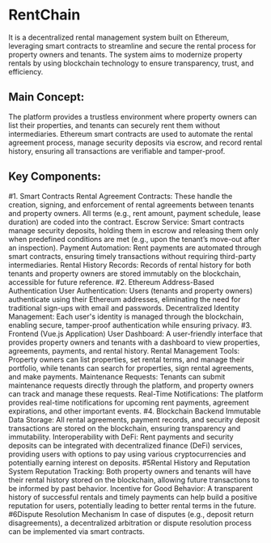 # RentChain
It is a decentralized rental management system built on Ethereum, leveraging smart contracts to streamline and secure the rental process for property owners and tenants. The system aims to modernize property rentals by using blockchain technology to ensure transparency, trust, and efficiency.

## Main Concept:
The platform provides a trustless environment where property owners can list their properties, and tenants can securely rent them without intermediaries. Ethereum smart contracts are used to automate the rental agreement process, manage security deposits via escrow, and record rental history, ensuring all transactions are verifiable and tamper-proof.

## Key Components:

#1. Smart Contracts
Rental Agreement Contracts: These handle the creation, signing, and enforcement of rental agreements between tenants and property owners. All terms (e.g., rent amount, payment schedule, lease duration) are coded into the contract.
Escrow Service: Smart contracts manage security deposits, holding them in escrow and releasing them only when predefined conditions are met (e.g., upon the tenant’s move-out after an inspection).
Payment Automation: Rent payments are automated through smart contracts, ensuring timely transactions without requiring third-party intermediaries.
Rental History Records: Records of rental history for both tenants and property owners are stored immutably on the blockchain, accessible for future reference.
#2. Ethereum Address-Based Authentication
User Authentication: Users (tenants and property owners) authenticate using their Ethereum addresses, eliminating the need for traditional sign-ups with email and passwords.
Decentralized Identity Management: Each user's identity is managed through the blockchain, enabling secure, tamper-proof authentication while ensuring privacy.
#3. Frontend (Vue.js Application)
User Dashboard: A user-friendly interface that provides property owners and tenants with a dashboard to view properties, agreements, payments, and rental history.
Rental Management Tools: Property owners can list properties, set rental terms, and manage their portfolio, while tenants can search for properties, sign rental agreements, and make payments.
Maintenance Requests: Tenants can submit maintenance requests directly through the platform, and property owners can track and manage these requests.
Real-Time Notifications: The platform provides real-time notifications for upcoming rent payments, agreement expirations, and other important events.
#4. Blockchain Backend
Immutable Data Storage: All rental agreements, payment records, and security deposit transactions are stored on the blockchain, ensuring transparency and immutability.
Interoperability with DeFi: Rent payments and security deposits can be integrated with decentralized finance (DeFi) services, providing users with options to pay using various cryptocurrencies and potentially earning interest on deposits.
#5Rental History and Reputation System
Reputation Tracking: Both property owners and tenants will have their rental history stored on the blockchain, allowing future transactions to be informed by past behavior.
Incentive for Good Behavior: A transparent history of successful rentals and timely payments can help build a positive reputation for users, potentially leading to better rental terms in the future.
#6Dispute Resolution Mechanism
In case of disputes (e.g., deposit return disagreements), a decentralized arbitration or dispute resolution process can be implemented via smart contracts.
